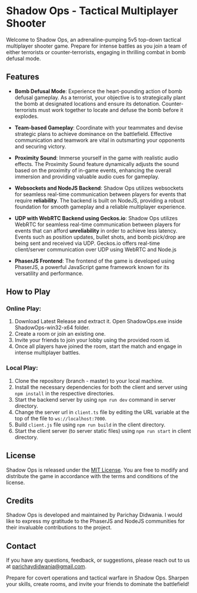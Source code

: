 # Shadow Ops - Tactical Multiplayer Shooter

Welcome to Shadow Ops, an adrenaline-pumping 5v5 top-down tactical multiplayer shooter game. Prepare for intense battles as you join a team of either terrorists or counter-terrorists, engaging in thrilling combat in bomb defusal mode.

## Features

- **Bomb Defusal Mode**: Experience the heart-pounding action of bomb defusal gameplay. As a terrorist, your objective is to strategically plant the bomb at designated locations and ensure its detonation. Counter-terrorists must work together to locate and defuse the bomb before it explodes.

- **Team-based Gameplay**: Coordinate with your teammates and devise strategic plans to achieve dominance on the battlefield. Effective communication and teamwork are vital in outsmarting your opponents and securing victory.

- **Proximity Sound**: Immerse yourself in the game with realistic audio effects. The Proximity Sound feature dynamically adjusts the sound based on the proximity of in-game events, enhancing the overall immersion and providing valuable audio cues for gameplay.

- **Websockets and NodeJS Backend**: Shadow Ops utilizes websockets for seamless real-time communication between players for events that require **reliability**. The backend is built on NodeJS, providing a robust foundation for smooth gameplay and a reliable multiplayer experience.

- **UDP with WebRTC Backend using Geckos.io**: Shadow Ops utilizes WebRTC for seamless real-time communication between players for events that can afford **unreliability** in order to achieve less latency. Events such as position updates, bullet shots, and bomb pick/drop are being sent and received via UDP. Geckos.io offers real-time client/server communication over UDP using WebRTC and Node.js

- **PhaserJS Frontend**: The frontend of the game is developed using PhaserJS, a powerful JavaScript game framework known for its versatility and performance.

## How to Play

### Online Play:
1. Download Latest Release and extract it. Open ShadowOps.exe inside ShadowOps-win32-x64 folder.
2. Create a room or join an existing one.
3. Invite your friends to join your lobby using the provided room id.
4. Once all players have joined the room, start the match and engage in intense multiplayer battles.

### Local Play:
1. Clone the repository (branch - master) to your local machine.
2. Install the necessary dependencies for both the client and server using `npm install` in the respective directories.
3. Start the backend server by using `npm run dev` command in server directory.
4. Change the server url in `client.ts` file by editing the URL variable at the top of the file to `ws://localhost:7000`.
5. Build `client.js` file using `npm run build` in the client directory.
6. Start the client server (to server static files) using `npm run start` in client directory.

## License

Shadow Ops is released under the [MIT License](https://opensource.org/licenses/MIT). You are free to modify and distribute the game in accordance with the terms and conditions of the license.

## Credits

Shadow Ops is developed and maintained by Parichay Didwania. I would like to express my gratitude to the PhaserJS and NodeJS communities for their invaluable contributions to the project.

## Contact

If you have any questions, feedback, or suggestions, please reach out to us at parichaydidwania@gmail.com.

Prepare for covert operations and tactical warfare in Shadow Ops. Sharpen your skills, create rooms, and invite your friends to dominate the battlefield!
